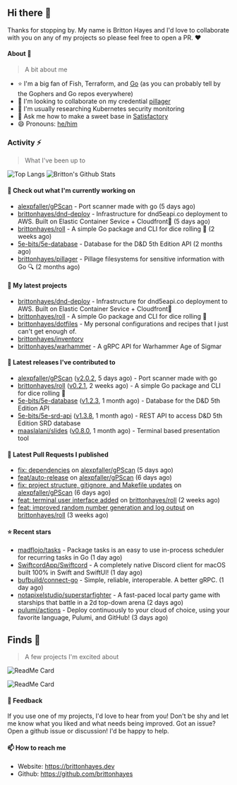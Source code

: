 ## Hi there 👋

Thanks for stopping by. 
My name is Britton Hayes and I'd love to collaborate with you on any of my projects so please feel free to open a PR. :heart:

#### About 📘

> A bit about me

- ⭐ I'm a big fan of Fish, Terraform, and [Go](https://golang.org) (as you can probably tell by the Gophers and Go repos everywhere)
- 🤝 I'm looking to collaborate on my credential [pillager](https://github.com/brittonhayes/pillager)
- 🤔 I'm usually researching Kubernetes security monitoring
- 💬 Ask me how to make a sweet base in [Satisfactory](https://www.satisfactorygame.com/)
- 😄 Pronouns: [he/him](https://pronoun.is/he)

### Activity ⚡

> What I've been up to

![Top Langs](https://github-readme-stats.vercel.app/api/top-langs/?username=brittonhayes&hide=javascript,html,css&title_color=95c4ce&icon_color=95c4ce&text_color=c6c8d1&bg_color=161821)
![Britton's Github Stats](https://github-readme-stats.vercel.app/api?username=brittonhayes&show_icons=true&count_private=true&title_color=95c4ce&icon_color=95c4ce&text_color=c6c8d1&bg_color=161821)

#### 👷 Check out what I'm currently working on

- [alexpfaller/gPScan](https://github.com/alexpfaller/gPScan) - Port scanner made with go (5 days ago)
- [brittonhayes/dnd-deploy](https://github.com/brittonhayes/dnd-deploy) - Infrastructure for dnd5eapi.co deployment to AWS. Built on Elastic Container Sevice &#43; Cloudfront🎲 (5 days ago)
- [brittonhayes/roll](https://github.com/brittonhayes/roll) - A simple Go package and CLI for dice rolling 🎲 (2 weeks ago)
- [5e-bits/5e-database](https://github.com/5e-bits/5e-database) - Database for the D&amp;D 5th Edition API (2 months ago)
- [brittonhayes/pillager](https://github.com/brittonhayes/pillager) - Pillage filesystems for sensitive information with Go 🔍 (2 months ago)

#### 🌱 My latest projects

- [brittonhayes/dnd-deploy](https://github.com/brittonhayes/dnd-deploy) - Infrastructure for dnd5eapi.co deployment to AWS. Built on Elastic Container Sevice &#43; Cloudfront🎲
- [brittonhayes/roll](https://github.com/brittonhayes/roll) - A simple Go package and CLI for dice rolling 🎲
- [brittonhayes/dotfiles](https://github.com/brittonhayes/dotfiles) - My personal configurations and recipes that I just can&#39;t get enough of.
- [brittonhayes/inventory](https://github.com/brittonhayes/inventory)
- [brittonhayes/warhammer](https://github.com/brittonhayes/warhammer) - A gRPC API for Warhammer Age of Sigmar

#### 🔭 Latest releases I've contributed to

- [alexpfaller/gPScan](https://github.com/alexpfaller/gPScan) ([v2.0.2](https://github.com/alexpfaller/gPScan/releases/tag/v2.0.2), 5 days ago) - Port scanner made with go
- [brittonhayes/roll](https://github.com/brittonhayes/roll) ([v0.2.1](https://github.com/brittonhayes/roll/releases/tag/v0.2.1), 2 weeks ago) - A simple Go package and CLI for dice rolling 🎲
- [5e-bits/5e-database](https://github.com/5e-bits/5e-database) ([v1.2.3](https://github.com/5e-bits/5e-database/releases/tag/v1.2.3), 1 month ago) - Database for the D&amp;D 5th Edition API
- [5e-bits/5e-srd-api](https://github.com/5e-bits/5e-srd-api) ([v1.3.8](https://github.com/5e-bits/5e-srd-api/releases/tag/v1.3.8), 1 month ago) - REST API to access D&amp;D 5th Edition SRD database
- [maaslalani/slides](https://github.com/maaslalani/slides) ([v0.8.0](https://github.com/maaslalani/slides/releases/tag/v0.8.0), 1 month ago) - Terminal based presentation tool

#### 🔨 Latest Pull Requests I published

- [fix: dependencies](https://github.com/alexpfaller/gPScan/pull/3) on [alexpfaller/gPScan](https://github.com/alexpfaller/gPScan) (5 days ago)
- [feat/auto-release](https://github.com/alexpfaller/gPScan/pull/2) on [alexpfaller/gPScan](https://github.com/alexpfaller/gPScan) (6 days ago)
- [fix: project structure, gitignore, and Makefile updates](https://github.com/alexpfaller/gPScan/pull/1) on [alexpfaller/gPScan](https://github.com/alexpfaller/gPScan) (6 days ago)
- [feat: terminal user interface added](https://github.com/brittonhayes/roll/pull/3) on [brittonhayes/roll](https://github.com/brittonhayes/roll) (2 weeks ago)
- [feat: improved random number generation and log output](https://github.com/brittonhayes/roll/pull/2) on [brittonhayes/roll](https://github.com/brittonhayes/roll) (3 weeks ago)

#### ⭐ Recent stars

- [madflojo/tasks](https://github.com/madflojo/tasks) - Package tasks is an easy to use in-process scheduler for recurring tasks in Go (1 day ago)
- [SwiftcordApp/Swiftcord](https://github.com/SwiftcordApp/Swiftcord) - A completely native Discord client for macOS built 100% in Swift and SwiftUI! (1 day ago)
- [bufbuild/connect-go](https://github.com/bufbuild/connect-go) - Simple, reliable, interoperable. A better gRPC. (1 day ago)
- [notapixelstudio/superstarfighter](https://github.com/notapixelstudio/superstarfighter) - A fast-paced local party game with starships that battle in a 2d top-down arena (2 days ago)
- [pulumi/actions](https://github.com/pulumi/actions) - Deploy continuously to your cloud of choice, using your favorite language, Pulumi, and GitHub! (3 days ago)

## Finds 🔬

> A few projects I'm excited about

![ReadMe Card](https://github-readme-stats.vercel.app/api/pin/?username=princjef&repo=gomarkdoc&title_color=95c4ce&icon_color=95c4ce&text_color=c6c8d1&bg_color=161821)

![ReadMe Card](https://github-readme-stats.vercel.app/api/pin/?username=BurntSushi&repo=ripgrep&title_color=95c4ce&icon_color=95c4ce&text_color=c6c8d1&bg_color=161821)


#### 💬 Feedback

If you use one of my projects, I'd love to hear from you! Don't be shy and let me know what you liked
and what needs being improved. Got an issue? Open a github issue or discussion! I'd be happy to help.

#### 📫 How to reach me

- Website: https://brittonhayes.dev
- Github: https://github.com/brittonhayes